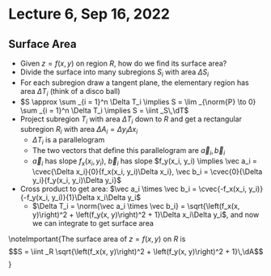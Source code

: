 # Lecture 6, Sep 16, 2022

## Surface Area

* Given $z = f(x, y)$ on region $R$, how do we find its surface area?
* Divide the surface into many subregions $S_i$ with area $\Delta S_i$
* For each subregion draw a tangent plane, the elementary region has area $\Delta T_i$ (think of a disco ball)
* $S \approx \sum _{i = 1}^n \Delta T_i \implies S = \lim _{\norm{P} \to 0} \sum _{i = 1}^n \Delta T_i \implies S = \iint _S\,\dT$
* Project subregion $T_i$ with area $\Delta T_i$ down to $R$ and get a rectangular subregion $R_i$ with area $\Delta A_i = \Delta y_i\Delta x_i$
	* $\Delta T_i$ is a parallelogram
	* The two vectors that define this parallelogram are $\vec a_i, \vec b_i$
	* $\vec a_i$ has slope $f_x(x_i, y_i)$, $\vec b_i$ has slope $f_y(x_i, y_i) \implies \vec a_i = \cvec{\Delta x_i}{0}{f_x(x_i, y_i)\Delta x_i}, \vec b_i = \cvec{0}{\Delta y_i}{f_y(x_i, y_i)\Delta y_i}$
* Cross product to get area: $\vec a_i \times \vec b_i = \cvec{-f_x(x_i, y_i)}{-f_y(x_i, y_i)}{1}\Delta x_i\Delta y_i$
	* $\Delta T_i = \norm{\vec a_i \times \vec b_i} = \sqrt{\left(f_x(x, y)\right)^2 + \left(f_y(x, y)\right)^2 + 1}\Delta x_i\Delta y_i$, and now we can integrate to get surface area

\noteImportant{The surface area of $z = f(x, y)$ on $R$ is $$S = \iint _R \sqrt{\left(f_x(x, y)\right)^2 + \left(f_y(x, y)\right)^2 + 1}\,\dA$$}

